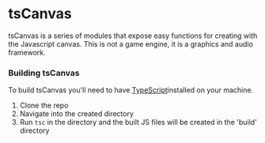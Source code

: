 # tsCanvas
tsCanvas is a series of modules that expose easy functions for creating with the Javascript canvas. This is not a game engine, it is a graphics and audio framework.

### Building tsCanvas
To build tsCanvas you'll need to have [TypeScript](https://github.com/Microsoft/TypeScript)installed on your machine. 
1. Clone the repo
2. Navigate into the created directory
3. Run `tsc` in the directory and the built JS files will be created in the 'build' directory
